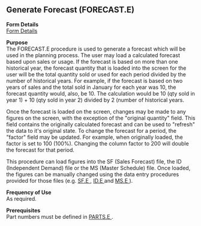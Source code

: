 ##  Generate Forecast (FORECAST.E)

<PageHeader />

**Form Details**  
[ Form Details ](FORECAST-E-1/README.md)   

**Purpose**  
The FORECAST.E procedure is used to generate a forecast which will be used in
the planning process. The user may load a calculated forecast based upon sales
or usage. If the forecast is based on more than one historical year, the
forecast quantity that is loaded into the screen for the user will be the
total quantity sold or used for each period divided by the number of
historical years. For example, if the forecast is based on two years of sales
and the total sold in January for each year was 10, the forecast quantity
would, also, be 10. The calculation would be 10 (qty sold in year 1) + 10 (qty
sold in year 2) divided by 2 (number of historical years.  
  
Once the forecast is loaded on the screen, changes may be made to any figures
on the screen, with the exception of the "original quantity" field. This field
contains the originally calculated forecast and can be used to "refresh" the
data to it's original state. To change the forecast for a period, the "factor"
field may be updated. For example, when originally loaded, the factor is set
to 100 (100%). Changing the column factor to 200 will double the forecast for
that period.  
  
This procedure can load figures into the SF (Sales Forecast) file, the ID (Independent Demand) file or the MS (Master Schedule) file. Once loaded, the figures can be manually changed using the data entry procedures provided for those files (e.g. [ SF.E ](../../../../rover/MFG-OVERVIEW/MFG-ENTRY/SF-E) , [ ID.E ](../../../../rover/MFG-OVERVIEW/MFG-ENTRY/ID-E) and [ MS.E ](../../../../rover/AP-OVERVIEW/AP-ENTRY/AP-E/CHECKS-E/AP-CONTROL/GLCHART-E/GLCHART-E-1/GLCHART-R2/COST-CONTROL/WC-E/WC-E-1/CRP-P1/CRP-P1-1/CRP-CONTROL/CRP-CONTROL-1/CRP-Q/CRP-Q-2/MS-E) ).   

**Frequency of Use**  
As required.

**Prerequisites**  
Part numbers must be defined in [ PARTS.E ](../../../../rover/AP-OVERVIEW/AP-ENTRY/ACCT-CONTROL/ACCT-CONTROL-1/ar-e/PARTS-E) . 

<badge text= "Version 8.10.57" vertical="middle" />

<PageFooter />